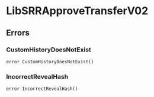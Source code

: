 # LibSRRApproveTransferV02











## Errors

### CustomHistoryDoesNotExist

```solidity
error CustomHistoryDoesNotExist()
```






### IncorrectRevealHash

```solidity
error IncorrectRevealHash()
```







